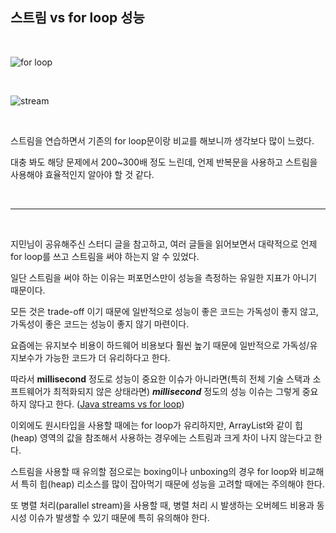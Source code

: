## 스트림 vs for loop 성능

</br>

![for loop](https://github.com/boseungk/TIL/assets/95980754/4449b6ed-f3e7-4de5-8267-2072c5b7d720)

</br>

![stream](https://github.com/boseungk/TIL/assets/95980754/45ea6622-f0b4-41f9-868f-11f463b6e5c6)

</br>

스트림을 연습하면서 기존의 for loop문이랑 비교를 해보니까 생각보다 많이 느렸다.

대충 봐도 해당 문제에서 200~300배 정도 느린데, 언제 반복문을 사용하고 스트림을 사용해야 효율적인지 알아야 할 것 같다.

</br>

-----

</br>

지민님이 공유해주신 스터디 글을 참고하고, 여러 글들을 읽어보면서 대략적으로 언제 for loop를 쓰고 스트림을 써야 하는지 알 수 있었다.

일단 스트림을 써야 하는 이유는 퍼포먼스만이 성능을 측정하는 유일한 지표가 아니기 때문이다. 

모든 것은 trade-off 이기 때문에 일반적으로 성능이 좋은 코드는 가독성이 좋지 않고, 가독성이 좋은 코드는 성능이 좋지 않기 마련이다.

요즘에는 유지보수 비용이 하드웨어 비용보다 훨씬 높기 때문에 일반적으로 가독성/유지보수가 가능한 코드가 더 유리하다고 한다. 

따라서 **millisecond** 정도로 성능이 중요한 이슈가 아니라면(특히 전체 기술 스택과 소프트웨어가 최적화되지 않은 상태라면) ***millisecond*** 정도의 성능 이슈는 그렇게 중요하지 않다고 한다. ([Java streams vs for loop](https://blog.jdriven.com/2019/10/loop/))

이외에도 원시타입을 사용할 때에는 for loop가 유리하지만, ArrayList와 같이 힙(heap) 영역의 값을 참조해서 사용하는 경우에는 스트림과 크게 차이 나지 않는다고 한다.

스트림을 사용할 때 유의할 점으로는 boxing이나 unboxing의 경우 for loop와 비교해서 특히 힙(heap) 리소스를 많이 잡아먹기 때문에 성능을 고려할 때에는 주의해야 한다.

또 병렬 처리(parallel stream)을 사용할 때, 병렬 처리 시 발생하는 오버헤드 비용과  동시성 이슈가 발생할 수 있기 때문에 특히 유의해야 한다.